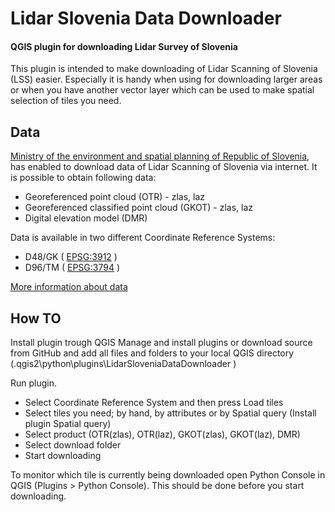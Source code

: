 # Lidar Slovenia Data Downloader
#### QGIS plugin for downloading Lidar Survey of Slovenia

This plugin is intended to make downloading of Lidar Scanning of Slovenia (LSS) easier. Especially it is handy when using for downloading larger areas or when you have another vector layer which can be used to make spatial selection of tiles you need.

## Data

[Ministry of the environment and spatial planning of Republic of Slovenia](http://evode.arso.gov.si/indexd022.html?q=node/12), has enabled to download data of Lidar Scanning of Slovenia via internet. It is possible to obtain following data:

- Georeferenced point cloud (OTR) - zlas, laz
- Georeferenced classified point cloud (GKOT) - zlas, laz
- Digital elevation model (DMR) 

Data is available in two different Coordinate Reference Systems:

- D48/GK ( [EPSG:3912](https://epsg.io/3912) )
- D96/TM ( [EPSG:3794](https://epsg.io/3794) )

[More information about data](http://evode.arso.gov.si/indexd697.html?q=node/32)

## How TO

Install plugin trough QGIS Manage and install plugins or download source from GitHub and add all files and folders to your local QGIS directory (.qgis2\python\plugins\LidarSloveniaDataDownloader )

Run plugin.

- Select Coordinate Reference System and then press Load tiles
- Select tiles you need; by hand, by attributes or by Spatial query (Install plugin Spatial query)
- Select product (OTR(zlas), OTR(laz), GKOT(zlas), GKOT(laz), DMR)
- Select download folder
- Start downloading

To monitor which tile is currently being downloaded open Python Console in QGIS (Plugins > Python Console). This should be done before you start downloading.

